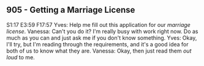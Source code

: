905 - Getting a Marriage License
--------------------------------
S1:17 E3:59 F17:57
  Yves: Help me fill out this application for our *marriage license*.
  Vanessa: Can't you do it? I'm really busy with work right now. Do as much as you can and just ask me if you don't know something.
  Yves: Okay, I'll try, but I'm reading through the requirements, and it's a good idea for both of us to know what they are.
  Vanessa: Okay, then just read them *out loud* to me.
